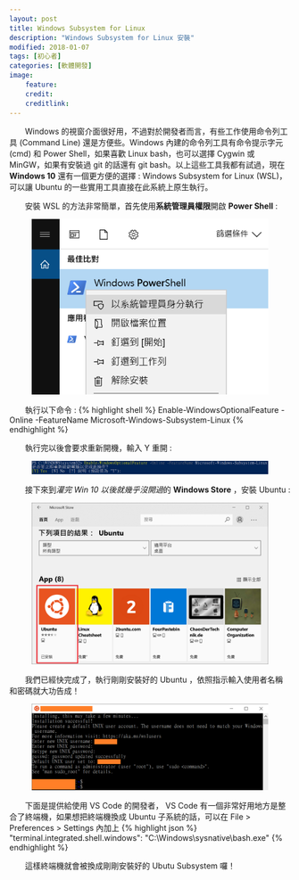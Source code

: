 ```yaml
---
layout: post
title: Windows Subsystem for Linux
description: "Windows Subsystem for Linux 安裝"
modified: 2018-01-07
tags: [初心者]
categories: [軟體開發]
image:
    feature: 
    credit: 
    creditlink: 
---
```


　　Windows 的視窗介面很好用，不過對於開發者而言，有些工作使用命令列工具 (Command Line) 還是方便些。Windows 內建的命令列工具有命令提示字元 (cmd) 和 Power Shell，如果喜歡 Linux bash，也可以選擇 Cygwin 或 MinGW，如果有安裝過 git 的話還有 git bash。以上這些工具我都有試過，現在 **Windows 10** 還有一個更方便的選擇 : Windows Subsystem for Linux (WSL)，可以讓 Ubuntu 的一些實用工具直接在此系統上原生執行。

　　安裝 WSL 的方法非常簡單，首先使用**系統管理員權限**開啟 **Power Shell** :
<figure class="half center">
	<img src="/images/2018/01/open-powershell.png" alt="">
</figure>

　　執行以下命令 :
{% highlight shell %}
Enable-WindowsOptionalFeature -Online -FeatureName Microsoft-Windows-Subsystem-Linux
{% endhighlight %}

　　執行完以後會要求重新開機，輸入 Y 重開 :
<figure class="center">
	<img src="/images/2018/01/enable-wsl.png" alt="">
</figure>

　　接下來到*灌完 Win 10 以後就幾乎沒開過*的 **Windows Store** ，安裝 Ubuntu :
<figure class="large center">
	<img src="/images/2018/01/winstore-ubuntu.png" alt="">
</figure>

　　我們已經快完成了，執行剛剛安裝好的 Ubuntu ，依照指示輸入使用者名稱和密碼就大功告成！
<figure class="large center">
	<img src="/images/2018/01/init-ubuntu.png" alt="">
</figure>

　　下面是提供給使用 VS Code 的開發者， VS Code 有一個非常好用地方是整合了終端機，如果想把終端機換成 Ubuntu 子系統的話，可以在 File > Preferences > Settings 內加上
{% highlight json %}
"terminal.integrated.shell.windows": "C:\\Windows\\sysnative\\bash.exe"
{% endhighlight %}

　　這樣終端機就會被換成剛剛安裝好的 Ubutu Subsystem 囉！



